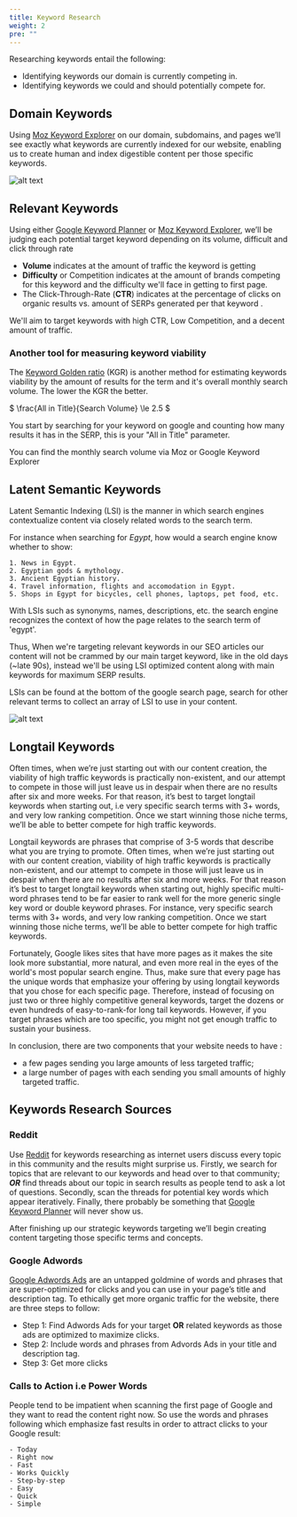 ```yaml
---
title: Keyword Research
weight: 2
pre: ""
---
```


Researching keywords entail the following:

- Identifying keywords our domain is currently competing in.
- Identifying keywords we could and should potentially compete for.

## Domain Keywords

Using [Moz Keyword Explorer](https://moz.com/explorer) on our domain, subdomains, and pages we’ll see exactly what keywords are currently indexed for our website, enabling us to create human and index digestible content per those specific keywords.

![alt text](/assets/content/MOZsearch.png)

## Relevant Keywords

Using either [Google Keyword Planner](https://adwords.google.com/KeywordPlanner) or [Moz Keyword Explorer](https://moz.com/explorer), we’ll be judging each potential target keyword depending on its volume, difficult and click through rate
- **Volume** indicates at the amount of traffic the keyword is getting
- **Difficulty** or Competition indicates at the amount of brands competing for this keyword and the difficulty we'll face in getting to first page.
- The Click-Through-Rate (**CTR**) indicates at the percentage of clicks on organic results vs. amount of SERPs generated per that keyword .

We'll aim to target keywords with high CTR, Low Competition, and a decent amount of traffic.

### Another tool for measuring keyword viability
The [Keyword Golden ratio](https://www.buildersociety.com/threads/keyword-golden-ratio-all-in-title-search-volume.3329/) (KGR) is another method for estimating keywords viability by the amount of results for the term and it's overall monthly search volume. The lower the KGR the better.

$ \frac{All in Title}{Search Volume} \le 2.5 $

You start by searching for your keyword on google and counting how many results it has in the SERP, this is your "All in Title" parameter.

You can find the monthly search volume via Moz or Google Keyword Explorer

## Latent Semantic Keywords

Latent Semantic Indexing (LSI) is the manner in which search engines contextualize content via closely related words to the search term.

For instance when searching for *Egypt*, how would a search engine know whether to show:

```
1. News in Egypt.
2. Egyptian gods & mythology.
3. Ancient Egyptian history.
4. Travel information, flights and accomodation in Egypt.
5. Shops in Egypt for bicycles, cell phones, laptops, pet food, etc.
```

With LSIs such as synonyms, names, descriptions, etc. the search engine recognizes the  context of how the page relates to the search term of 'egypt'.

Thus, When we're targeting relevant keywords in our SEO articles our content will not be crammed by our main target keyword, like in the old days (~late 90s), instead we'll be using LSI optimized content along with  main keywords for maximum SERP results.

LSIs can be found at the bottom of the google search page, search for other relevant terms to collect an array of LSI to use in your content.

![alt text](/assets/content/egypt.png)

## Longtail Keywords

Often times, when we’re just starting out with our content creation, the viability of high traffic keywords is practically non-existent, and our attempt to compete in those will just leave us in despair when there are no results after six and more weeks. For that reason, it’s best to target longtail keywords when starting out, i.e very specific search terms with 3+ words, and very low ranking competition. Once we start winning those niche terms, we’ll be able to better compete for high traffic keywords.

Longtail keywords are phrases that comprise of 3-5 words that describe what you are trying to promote. Often times, when we’re just starting out with our content creation, viability of high traffic keywords is practically non-existent, and our attempt to compete in those will just leave us in despair when there are no results after six and more weeks. For that reason it’s best to target longtail keywords when starting out, highly specific multi-word phrases tend to be far easier to rank well for the more generic single key word or double keyword phrases. For instance,  very specific search terms with 3+ words, and very low ranking competition. Once we start winning those niche terms, we’ll be able to better compete for high traffic keywords.

Fortunately, Google likes sites that have more pages as it makes the site look more substantial, more natural, and even more real in the eyes of the world's most popular search engine. Thus, make sure that every page has the unique words that emphasize your offering by using longtail keywords that you chose for each specific page. Therefore, instead of focusing on just two or three highly competitive general keywords, target the dozens or even hundreds of easy-to-rank-for long tail keywords. However, if you target phrases which are too specific, you might not get enough traffic to sustain your business.

In conclusion, there are two components that your website needs to have :
-	a few pages sending you large amounts of less targeted traffic;
-	a large number of pages with each sending you small amounts of highly targeted traffic.

## Keywords Research Sources
### Reddit

Use [Reddit](https://www.reddit.com/) for keywords researching as internet users discuss every topic in this community and the results might surprise us. Firstly, we search for topics that are relevant to our keywords and head over to that community; **_OR_** find threads about our topic in search results as people tend to ask a lot of questions. Secondly, scan the threads for potential key words which appear iteratively. Finally, there probably be something that [Google Keyword Planner](https://adwords.google.com/KeywordPlanner) will never show us.

After finishing up our strategic keywords targeting we’ll begin creating content targeting those specific terms and concepts.

### Google Adwords

[Google Adwords Ads](https://adwords.google.com/home/) are an untapped goldmine of words and phrases that are super-optimized for clicks and you can use in your page’s title and description tag. To ethically get more organic traffic for the website, there are three steps to follow:

- Step 1: Find Adwords Ads for your target **OR** related keywords as those ads are optimized to maximize clicks.
- Step 2: Include words and phrases from Advords Ads in your title and description tag.
- Step 3: Get more clicks

### Calls to Action i.e Power Words

People tend to be impatient when scanning the first page of Google and they want to read the content right now. So use the words and phrases following which emphasize fast results in order to attract clicks to your Google result:

```
- Today
- Right now
- Fast
- Works Quickly
- Step-by-step
- Easy
- Quick
- Simple
```
